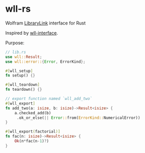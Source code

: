 # wll-rs

Wolfram [LibraryLink](http://reference.wolfram.com/language/LibraryLink/tutorial/Overview.html) interface for Rust

Inspired by [wll-interface](https://github.com/njpipeorgan/wll-interface).

Purpose:

```rust
// lib.rs
use wll::Result;
use wll::error::{Error, ErrorKind};

#[wll_setup]
fn setup() {}

#[wll_teardown]
fn teardown() {}

// export function named `wll_add_two`
#[wll_export]
fn add_two(a: isize, b: isize)->Result<isize> {
    a.checked_add(b)
     .ok_or_else(|| Error::from(ErrorKind::NumericalError))
}

#[wll_export(factorial)]
fn fac(n: isize)->Result<isize> {
    Ok(n*fac(n-1)?)
}
```
